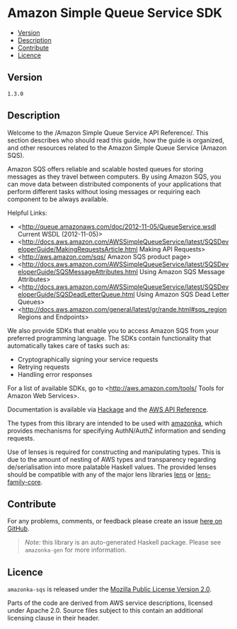 # Amazon Simple Queue Service SDK

* [Version](#version)
* [Description](#description)
* [Contribute](#contribute)
* [Licence](#licence)


## Version

`1.3.0`


## Description

Welcome to the /Amazon Simple Queue Service API Reference/. This section
describes who should read this guide, how the guide is organized, and
other resources related to the Amazon Simple Queue Service (Amazon SQS).

Amazon SQS offers reliable and scalable hosted queues for storing
messages as they travel between computers. By using Amazon SQS, you can
move data between distributed components of your applications that
perform different tasks without losing messages or requiring each
component to be always available.

Helpful Links:

-   <http://queue.amazonaws.com/doc/2012-11-05/QueueService.wsdl Current WSDL (2012-11-05)>
-   <http://docs.aws.amazon.com/AWSSimpleQueueService/latest/SQSDeveloperGuide/MakingRequestsArticle.html Making API Requests>
-   <http://aws.amazon.com/sqs/ Amazon SQS product page>
-   <http://docs.aws.amazon.com/AWSSimpleQueueService/latest/SQSDeveloperGuide/SQSMessageAttributes.html Using Amazon SQS Message Attributes>
-   <http://docs.aws.amazon.com/AWSSimpleQueueService/latest/SQSDeveloperGuide/SQSDeadLetterQueue.html Using Amazon SQS Dead Letter Queues>
-   <http://docs.aws.amazon.com/general/latest/gr/rande.html#sqs_region Regions and Endpoints>

We also provide SDKs that enable you to access Amazon SQS from your
preferred programming language. The SDKs contain functionality that
automatically takes care of tasks such as:

-   Cryptographically signing your service requests
-   Retrying requests
-   Handling error responses

For a list of available SDKs, go to
<http://aws.amazon.com/tools/ Tools for Amazon Web Services>.

Documentation is available via [Hackage](http://hackage.haskell.org/package/amazonka-sqs)
and the [AWS API Reference](http://docs.aws.amazon.com/AWSSimpleQueueService/latest/APIReference/Welcome.html).

The types from this library are intended to be used with [amazonka](http://hackage.haskell.org/package/amazonka),
which provides mechanisms for specifying AuthN/AuthZ information and sending requests.

Use of lenses is required for constructing and manipulating types.
This is due to the amount of nesting of AWS types and transparency regarding
de/serialisation into more palatable Haskell values.
The provided lenses should be compatible with any of the major lens libraries
[lens](http://hackage.haskell.org/package/lens) or [lens-family-core](http://hackage.haskell.org/package/lens-family-core).

## Contribute

For any problems, comments, or feedback please create an issue [here on GitHub](https://github.com/brendanhay/amazonka/issues).

> _Note:_ this library is an auto-generated Haskell package. Please see `amazonka-gen` for more information.


## Licence

`amazonka-sqs` is released under the [Mozilla Public License Version 2.0](http://www.mozilla.org/MPL/).

Parts of the code are derived from AWS service descriptions, licensed under Apache 2.0.
Source files subject to this contain an additional licensing clause in their header.
